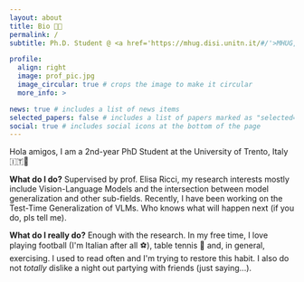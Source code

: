 ```yaml
---
layout: about
title: Bio 🧑‍💻
permalink: /
subtitle: Ph.D. Student @ <a href='https://mhug.disi.unitn.it/#/'>MHUG, University of Trento</a> ☕️ <br> Supervised by full prof. <a href='https://scholar.google.com/citations?user=xf1T870AAAAJ&hl=it&oi=ao'>Elisa Ricci</a> 🫡

profile:
  align: right
  image: prof_pic.jpg
  image_circular: true # crops the image to make it circular
  more_info: >

news: true # includes a list of news items
selected_papers: false # includes a list of papers marked as "selected={true}"
social: true # includes social icons at the bottom of the page
---
```


Hola amigos, I am a 2nd-year PhD Student at the University of Trento, Italy 🇮🇹🤌 

**What do I do?** Supervised by prof. Elisa Ricci, my research interests mostly include Vision-Language Models and the intersection between model generalization and other sub-fields. Recently, I have been working on the Test-Time Generalization of VLMs. Who knows what will happen next (if you do, pls tell me).

**What do I really do?** Enough with the research. In my free time, I love playing football (I'm Italian after all ⚽️), table tennis 🏓 and, in general, exercising. I used to read often and I'm trying to restore this habit. I also do not *totally* dislike a night out partying with friends (just saying...).

<!---
Write your biography here. Tell the world about yourself. Link to your favorite [subreddit](http://reddit.com). You can put a picture in, too. The code is already in, just name your picture `prof_pic.jpg` and put it in the `img/` folder.

Put your address / P.O. box / other info right below your picture. You can also disable any of these elements by editing `profile` property of the YAML header of your `_pages/about.md`. Edit `_bibliography/papers.bib` and Jekyll will render your [publications page](/al-folio/publications/) automatically.

Link to your social media connections, too. This theme is set up to use [Font Awesome icons](https://fontawesome.com/) and [Academicons](https://jpswalsh.github.io/academicons/), like the ones below. Add your Facebook, Twitter, LinkedIn, Google Scholar, or just disable all of them.
--->
